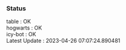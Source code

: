 ### Status


table : OK  
hogwarts : OK  
icy-bot : OK  
Latest Update : 2023-04-26 07:07:24.890481
